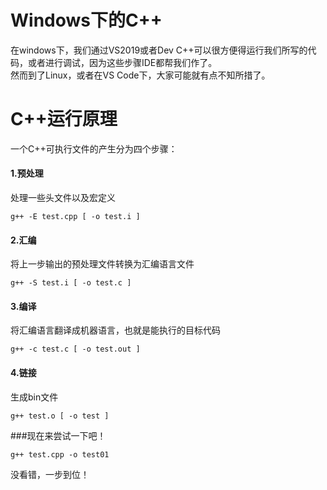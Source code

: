 # Windows下的C++
在windows下，我们通过VS2019或者Dev C++可以很方便得运行我们所写的代码，或者进行调试，因为这些步骤IDE都帮我们作了。  
然而到了Linux，或者在VS Code下，大家可能就有点不知所措了。

# C++运行原理
一个C++可执行文件的产生分为四个步骤：
#### 1.预处理
处理一些头文件以及宏定义
```
g++ -E test.cpp [ -o test.i ]
```
#### 2.汇编
将上一步输出的预处理文件转换为汇编语言文件
```
g++ -S test.i [ -o test.c ]
```
#### 3.编译
将汇编语言翻译成机器语言，也就是能执行的目标代码
```
g++ -c test.c [ -o test.out ]
```

#### 4.链接
生成bin文件
```
g++ test.o [ -o test ]
```

###现在来尝试一下吧！
```
g++ test.cpp -o test01
```

没看错，一步到位！
